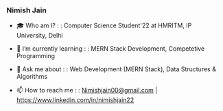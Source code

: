 ### Nimish Jain

- 🎓 Who am I? : : Computer Science Student'22 at HMRITM, IP University, Delhi

- 🌱 I’m currently learning : : MERN Stack Development, Competetive Programming

- 💬 Ask me about : :  Web Development (MERN Stack), Data Structures & Algorithms

- 📫 How to reach me : : Nimishjain00@gmail.com | https://www.linkedin.com/in/nimishjain22
